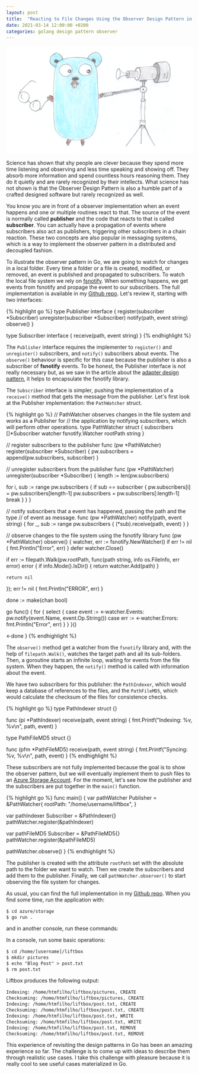```yaml
---
layout: post
title:  "Reacting to File Changes Using the Observer Design Pattern in Go"
date: 2021-03-14 12:00:00 +0200
categories: golang design pattern observer
---
```


![Gopher Observer](/images/posts/observer-design-pattern.png)

Science has shown that shy people are clever because they spend more time listening and observing and less time speaking and showing off. They absorb more information and spend countless hours reasoning them. They do it quietly and are rarely recognized by their intellects. What science has not shown is that the Observer Design Pattern is also a humble part of a crafted designed software but rarely recognized as well.

<!-- more -->

You know you are in front of a observer implementation when an event happens and one or multiple routines react to that. The source of the event is normally called **publisher** and the code that reacts to that is called **subscriber**. You can actually have a propagation of events where subscribers also act as publishers, triggering other subscribers in a chain reaction. These two concepts are also popular in messaging systems, which is a way to implement the observer pattern in a distributed and decoupled fashion.

To illustrate the observer pattern in Go, we are going to watch for changes in a local folder. Every time a folder or a file is created, modified, or removed, an event is published and propagated to subscribers. To watch the local file system we rely on [fsnotify](https://github.com/fsnotify/fsnotify). When something happens, we get events from fsnotify and propage the event to our subscribers. The full implementation is available in my [Github repo](https://github.com/htmfilho/blog-examples/tree/18ab6b7de55a9e11e6068d6e9ef64f878e71efe8/azure/storage). Let's review it, starting with two interfaces:

{% highlight go %}
type Publisher interface {
  register(subscriber *Subscriber)
  unregister(subscriber *Subscriber)
  notify(path, event string)
  observe()
}

type Subscriber interface {
  receive(path, event string)
}
{% endhighlight %}

The `Publisher` interface requires the implementer to `register()` and `unregister()` subscribers, and `notify()` subscribers about events. The `observe()` behaviour is specific for this case because the publisher is also a subscriber of **fsnotify** events. To be honest, the Publisher interface is not really necessary but, as we saw in the article about the [adapter design pattern](http://localhost:4001/2021/02/adapter-design-pattern-golang.html), it helps to encapsulate the fsnotify library.

The `Subscriber` interface is simpler, pushing the implementation of a `receive()` method that gets the message from the publisher. Let's first look at the Publisher implementation: the `PathWatcher` struct.

{% highlight go %}
// PathWatcher observes changes in the file system and works as a Publisher for
// the application by notifying subscribers, which will perform other operations.
type PathWatcher struct {
  subscribers []*Subscriber
  watcher     fsnotify.Watcher
  rootPath    string
}

// register subscribers to the publisher
func (pw *PathWatcher) register(subscriber *Subscriber) {
  pw.subscribers = append(pw.subscribers, subscriber)
}

// unregister subscribers from the publisher
func (pw *PathWatcher) unregister(subscriber *Subscriber) {
  length := len(pw.subscribers)

  for i, sub := range pw.subscribers {
    if sub == subscriber {
      pw.subscribers[i] = pw.subscribers[length-1]
      pw.subscribers = pw.subscribers[:length-1]
      break
    }
  }
}

// notify subscribers that a event has happened, passing the path and the type
// of event as message.
func (pw *PathWatcher) notify(path, event string) {
  for _, sub := range pw.subscribers {
    (*sub).receive(path, event)
  }
}

// observe changes to the file system using the fsnotify library
func (pw *PathWatcher) observe() {
  watcher, err := fsnotify.NewWatcher()
  if err != nil {
    fmt.Println("Error", err)
  }
  defer watcher.Close()

  if err := filepath.Walk(pw.rootPath, 
                          func(path string, info os.FileInfo, err error) error {
    if info.Mode().IsDir() {
      return watcher.Add(path)
    }

    return nil
  }); err != nil {
    fmt.Println("ERROR", err)
  }

  done := make(chan bool)

  go func() {
    for {
      select {
        case event := <-watcher.Events:
          pw.notify(event.Name, event.Op.String())
        case err := <-watcher.Errors:
          fmt.Println("Error", err)
      }
    }
  }()

  <-done
}
{% endhighlight %}

The `observe()` method get a watcher from the `fsnotify` library and, with the help of `filepath.Walk()`, watches the target path and all its sub-folders. Then, a goroutine starts an infinite loop, waiting for events from the file system. When they happen, the `notify()` method is called with information about the event.

We have two subscribers for this publisher: the `PathIndexer`, which would keep a database of references to the files, and the `PathFileMD5`, which would calculate the checksum of the files for consistence checks.

{% highlight go %}
type PathIndexer struct {}

func (pi *PathIndexer) receive(path, event string) {
  fmt.Printf("Indexing: %v, %v\n", path, event)
}

type PathFileMD5 struct {}

func (pfm *PathFileMD5) receive(path, event string) {
  fmt.Printf("Syncing: %v, %v\n", path, event)
}
{% endhighlight %}

These subscribers are not fully implemented because the goal is to show the observer pattern, but we will eventually implement them to push files to an [Azure Storage Account](https://docs.microsoft.com/en-us/azure/storage/common/storage-account-overview). For the moment, let's see how the publisher and the subscribers are put together in the `main()` function.

{% highlight go %}
func main() {
  var pathWatcher Publisher = &PathWatcher{
    rootPath: "/home/username/liftbox",
  }

  var pathIndexer Subscriber = &PathIndexer{}
  pathWatcher.register(&pathIndexer)

  var pathFileMD5 Subscriber = &PathFileMD5{}
  pathWatcher.register(&pathFileMD5)

  pathWatcher.observe()
}
{% endhighlight %}

The publisher is created with the attribute `rootPath` set with the absolute path to the folder we want to watch. Then we create the subscribers and add them to the publisher. Finally, we call `pathWatcher.observer()` to start observing the file system for changes.

As usual, you can find the full implementation in my [Github repo](https://github.com/htmfilho/blog-examples/tree/18ab6b7de55a9e11e6068d6e9ef64f878e71efe8/azure/storage). When you find some time, run the application with:

    $ cd azure/storage
    $ go run .

and in another console, run these commands:

In a console, run some basic operations:

    $ cd /home/[username]/liftbox
    $ mkdir pictures
    $ echo "Blog Post" > post.txt
    $ rm post.txt

Liftbox produces the following output:

    Indexing: /home/htmfilho/liftbox/pictures, CREATE
    Checksuming: /home/htmfilho/liftbox/pictures, CREATE
    Indexing: /home/htmfilho/liftbox/post.txt, CREATE
    Checksuming: /home/htmfilho/liftbox/post.txt, CREATE
    Indexing: /home/htmfilho/liftbox/post.txt, WRITE
    Checksuming: /home/htmfilho/liftbox/post.txt, WRITE
    Indexing: /home/htmfilho/liftbox/post.txt, REMOVE
    Checksuming: /home/htmfilho/liftbox/post.txt, REMOVE

This experience of revisiting the design patterns in Go has been an amazing experience so far. The challenge is to come up with ideas to describe them through realistic use cases. I take this challenge with pleasure because it is really cool to see useful cases materialized in Go.